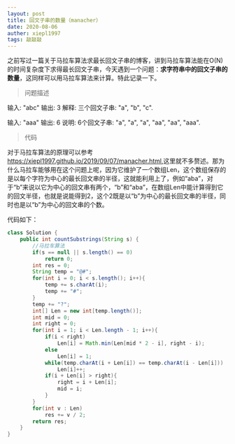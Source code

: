 ```yaml
---
layout: post
title: 回文子串的数量（manacher）
date: 2020-08-06
auther: xiepl1997
tags: 敲敲敲
---
```


之前写过一篇关于马拉车算法求最长回文子串的博客，讲到马拉车算法能在O(N)的时间复杂度下求得最长回文子串，今天遇到一个问题：**求字符串中的回文子串的数量**，这同样可以用马拉车算法来计算。特此记录一下。  

>问题描述

输入: "abc"
输出: 3
解释: 三个回文子串: "a", "b", "c".

输入: "aaa"
输出: 6
说明: 6个回文子串: "a", "a", "a", "aa", "aa", "aaa".

>代码

对于马拉车算法的原理可以参考 <https://xiepl1997.github.io/2019/09/07/manacher.html>,这里就不多赘述。那为什么马拉车能够用在这个问题上呢，因为它维护了一个数组Len，这个数组保存的是以每个字符为中心的最长回文串的半径，这就能利用上了，例如“aba”，对于“b”来说以它为中心的回文串有两个，“b”和“aba”，在数组Len中能计算得到它的回文半径，也就是说能得到2，这个2既是以“b”为中心的最长回文串的半径，同时也是以“b”为中心的回文串的个数。  

代码如下：
```java
class Solution {
    public int countSubstrings(String s) {
        //马拉车算法
        if(s == null || s.length() == 0)
            return 0;
        int res = 0;
        String temp = "@#";
        for(int i = 0; i < s.length(); i++){
            temp += s.charAt(i);
            temp += "#";
        }
        temp += "?";
        int[] Len = new int[temp.length()];
        int mid = 0;
        int right = 0;
        for(int i = 1; i < Len.length - 1; i++){
            if(i < right)
                Len[i] = Math.min(Len[mid * 2 - i], right - i);
            else
                Len[i] = 1;
            while(temp.charAt(i + Len[i]) == temp.charAt(i - Len[i]))
                Len[i]++;
            if(i + Len[i] > right){
                right = i + Len[i];
                mid = i;
            }
        }
        for(int v : Len)
            res += v / 2;
        return res;
    }
}
```